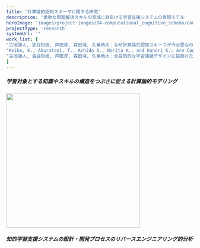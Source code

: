 ```yaml
---
title: '計算論的認知スキーマに関する研究'
description: '柔軟な問題解決スキルの育成に目掛ける学習支援システムの表現モデル'
heroImage: 'images/project-images/04-computational_cognitive_schema/computational_cognitive_schema.png'
projectType: 'research'
systemUrl: ''
work_list: [
"古池謙人, 油谷知岐, 芦田淳, 森田海, 久乗皓大：なぜ計算論的認知スキーマが今必要なのか？ --システム設計意図の整合性評価・比較・共有に向けて--, 第50回教育システム情報学会全国大会予稿集, to-appear, (2025).",
"Koike, K., Aburatani, T., Ashida A., Morita K., and Kunori K.: Are Cognitive Schemas Taught to Learners the Same Across Two Diﬀerent Educational Systems? A Computational Approach, Proc. of HCI International 2025, to-appear, (2025).",
"古池謙人, 油谷知岐, 芦田淳, 森田海, 久乗皓大：合目的的な学習課題デザインに目掛けたドメインモデル設計プロセスの初期検討, 人工知能学会 第102回 先進的学習科学と工学研究会, SIG-ALST-102-07, pp.38-43, (2024).",
]
---
```


<!------ 事例1 ------->
<div class="indentContent">
<h5 class="indentContentTitle">学習対象とする知識やスキルの構造をつぶさに捉える計算論的モデリング</h5>

<img width=360 src="../../images/project-images/04-computational_cognitive_schema/ccs-instance.png" alt="" />

</div>

<!------ 事例2 ------->
<div class="indentContent">
<h5 class="indentContentTitle">知的学習支援システムの設計・開発プロセスのリバースエンジニアリング的分析</h5>

</div>
